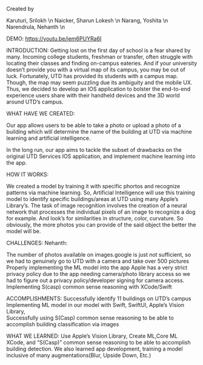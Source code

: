 
Created by 

Karuturi, Srilokh \n
Naicker, Sharun Lokesh \n
Narang, Yoshita \n
Narendrula, Nehanth \n

DEMO: https://youtu.be/iem6PUYRa6I

INTRODUCTION:
Getting lost on the first day of school is a fear shared by many. Incoming college students, freshman or transfer, often struggle with locating their classes and finding on-campus eateries. And if your university doesn’t provide you with a virtual map of its campus, you may be out of luck. Fortunately, UTD has provided its students with a campus map. Though, the map may seem puzzling due its ambiguity and the mobile UX. Thus, we decided to develop an IOS application to bolster the end-to-end experience users share with their handheld devices and the 3D world around UTD’s campus. 


WHAT HAVE WE CREATED:

Our app allows users to be able to take a photo or upload a photo of a building which will determine the name of the building at UTD  via machine learning and artificial intelligence. 

In the long run, our app aims to tackle the subset of drawbacks on the original UTD Services IOS application, and implement machine learning into the app. 

HOW IT WORKS:

We created a model by training it with specific phortos and recognize patterns via machine learning. So, Artificial Intelligence will use this training model to identify specific buildings/areas at UTD using many Apple’s Library’s. The task of image recognition involves the creation of a neural network that processes the individual pixels of an image to recognize a dog for example. And look’s for similarities in structure, color, curvature. So obviously, the more photos you can provide of the said object the better the model will be.


CHALLENGES: Nehanth:

The number of photos available on images.google is just not sufficient, so we had to genuinely go to UTD with a camera and take over 500 pictures
Properly implementing the ML model into the app
Apple has a very strict privacy policy due to the app needing camera/photo library access so we had to figure out a privacy policy/developer signing for camera access. 
Implementing S(casp) common sense reasoning with XCode/Swift

ACCOMPLISHMENTS:
Successfully identify 11 buildings on UTD’s campus
Implementing ML model in our model with Swift, SwiftUI, Apple’s Vision Library,  
Successfully using S(Casp) common sense reasoning to be able to accomplish building classification via images

WHAT WE LEARNED:
Use Apple’s Vision Library, Create ML,Core ML XCode, and “S(Casp)” common sense reasoning to be able to accomplish building detection. We also learned app development, training a model inclusive of many augmentations(Blur, Upside Down, Etc.)


